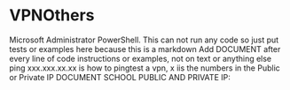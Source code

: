 # VPNOthers
Microsoft Administrator PowerShell.
This can not run any code so just put tests or examples here because this is a markdown
Add DOCUMENT after every line of code instructions or examples, not on text or anything else
ping xxx.xxx.xx.xx is how to pingtest a vpn, x iis the numbers in the Public or Private IP
DOCUMENT
SCHOOL PUBLIC AND PRIVATE IP: